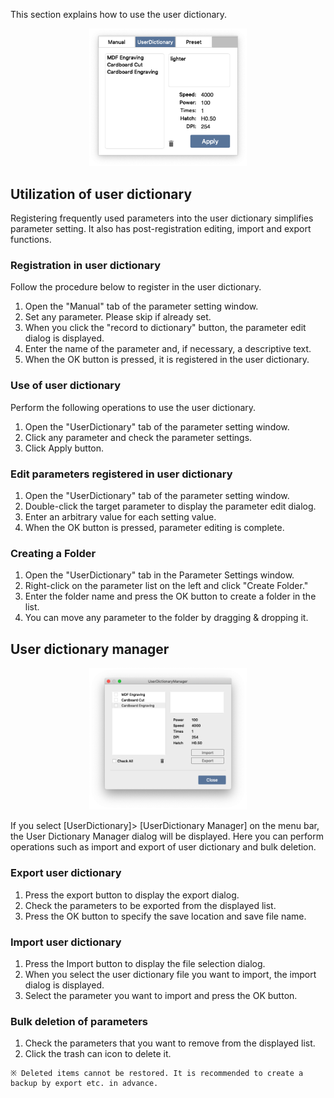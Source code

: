 This section explains how to use the user dictionary.

<p align="center">
<img alt="UserOrigin" src="./images/userdictionary/about.png" style="width:50%">
</p>

## Utilization of user dictionary
Registering frequently used parameters into the user dictionary simplifies parameter setting. It also has post-registration editing, import and export functions.

### Registration in user dictionary
Follow the procedure below to register in the user dictionary.
1. Open the "Manual" tab of the parameter setting window.
1. Set any parameter. Please skip if already set.
1. When you click the "record to dictionary" button, the parameter edit dialog is displayed.
1. Enter the name of the parameter and, if necessary, a descriptive text.
1. When the OK button is pressed, it is registered in the user dictionary.

### Use of user dictionary
Perform the following operations to use the user dictionary.
1. Open the "UserDictionary" tab of the parameter setting window.
1. Click any parameter and check the parameter settings.
1. Click Apply button.

### Edit parameters registered in user dictionary
1. Open the "UserDictionary" tab of the parameter setting window.
1. Double-click the target parameter to display the parameter edit dialog.
1. Enter an arbitrary value for each setting value.
1. When the OK button is pressed, parameter editing is complete.

### Creating a Folder
1. Open the "UserDictionary" tab in the Parameter Settings window.
1. Right-click on the parameter list on the left and click "Create Folder."
1. Enter the folder name and press the OK button to create a folder in the list.
1. You can move any parameter to the folder by dragging & dropping it.

## User dictionary manager

<p align="center">
<img alt="UserOrigin" src="./images/userdictionary/dictionaryManager.png" style="width:50%">
</p>

<!-- ### UserOrigin -->
If you select [UserDictionary]> [UserDictionary Manager] on the menu bar, the User Dictionary Manager dialog will be displayed. Here you can perform operations such as import and export of user dictionary and bulk deletion.

### Export user dictionary
1. Press the export button to display the export dialog.
1. Check the parameters to be exported from the displayed list.
1. Press the OK button to specify the save location and save file name.

### Import user dictionary
1. Press the Import button to display the file selection dialog.
1. When you select the user dictionary file you want to import, the import dialog is displayed.
1. Select the parameter you want to import and press the OK button.

### Bulk deletion of parameters
1. Check the parameters that you want to remove from the displayed list.
1. Click the trash can icon to delete it.

```
※ Deleted items cannot be restored. It is recommended to create a backup by export etc. in advance.
```
